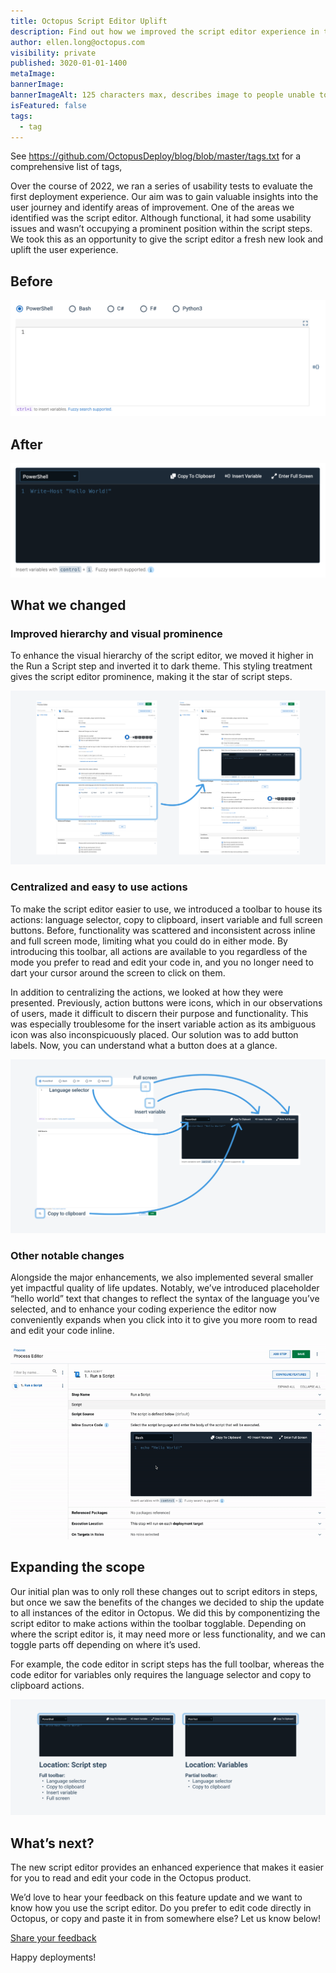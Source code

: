 ```yaml
---
title: Octopus Script Editor Uplift
description: Find out how we improved the script editor experience in the Octopus Deploy product.
author: ellen.long@octopus.com
visibility: private
published: 3020-01-01-1400
metaImage: 
bannerImage: 
bannerImageAlt: 125 characters max, describes image to people unable to see it.
isFeatured: false
tags: 
  - tag
---
```


See https://github.com/OctopusDeploy/blog/blob/master/tags.txt for a comprehensive list of tags,

Over the course of 2022, we ran a series of usability tests to evaluate the first deployment experience. Our aim was to gain valuable insights into the user journey and identify areas of improvement. One of the areas we identified was the script editor. Although functional, it had some usability issues and wasn’t occupying a prominent position within the script steps. We took this as an opportunity to give the script editor a fresh new look and uplift the user experience.


## Before
![](blogimage-scripteditorbefore-2023.png "width=500")


## After
![](blogimage-scripteditorafter-2023.png "width=500")

## What we changed

### Improved hierarchy and visual prominence
To enhance the visual hierarchy of the script editor, we moved it higher in the Run a Script step and inverted it to dark theme. This styling treatment gives the script editor prominence, making it the star of script steps.

![](blogimage-scriptplacement-2023.png "width=500")


### Centralized and easy to use actions
To make the script editor easier to use, we introduced a toolbar to house its actions: language selector, copy to clipboard, insert variable and full screen buttons. Before, functionality was scattered and inconsistent across inline and full screen mode, limiting what you could do in either mode. By introducing this toolbar, all actions are available to you regardless of the mode you prefer to read and edit your code in, and you no longer need to dart your cursor around the screen to click on them.

In addition to centralizing the actions, we looked at how they were presented. Previously, action buttons were icons, which in our observations of users, made it difficult to discern their purpose and functionality. This was especially troublesome for the insert variable action as its ambiguous icon was also inconspicuously placed. Our solution was to add button labels. Now, you can understand what a button does at a glance.

![](blogimage-scripttoolbar-2023.png "width=500")


### Other notable changes
Alongside the major enhancements, we also implemented several smaller yet impactful quality of life updates. Notably, we’ve introduced placeholder “hello world” text that changes to reflect the syntax of the language you’ve selected, and to enhance your coding experience the editor now conveniently expands when you click into it to give you more room to read and edit your code inline.

![](bloggif-scriptexpand-2023.gif "width=500")


## Expanding the scope
Our initial plan was to only roll these changes out to script editors in steps, but once we saw the benefits of the changes we decided to ship the update to all instances of the editor in Octopus. We did this by componentizing the script editor to make actions within the toolbar togglable. Depending on where the script editor is, it may need more or less functionality, and we can toggle parts off depending on where it’s used. 

For example, the code editor in script steps has the full toolbar, whereas the code editor for variables only requires the language selector and copy to clipboard actions.

![](blogimage-scriptcomponentization-2023.png "width=500")

## What’s next?

The new script editor provides an enhanced experience that makes it easier for you to read and edit your code in the Octopus product. 

We’d love to hear your feedback on this feature update and we want to know how you use the script editor. Do you prefer to edit code directly in Octopus, or copy and paste it in from somewhere else? Let us know below!

<span><a class="btn btn-success" href="https://octopusdeploy.typeform.com/to/bJfRWHyf" target="_blank">Share your feedback</a></span>

Happy deployments!
